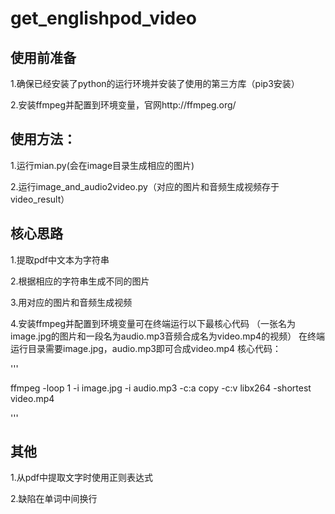 # get_englishpod_video

## 使用前准备
1.确保已经安装了python的运行环境并安装了使用的第三方库（pip3安装）

2.安装ffmpeg并配置到环境变量，官网http://ffmpeg.org/

## 使用方法：
1.运行mian.py(会在image目录生成相应的图片)

2.运行image_and_audio2video.py（对应的图片和音频生成视频存于video_result）

## 核心思路
1.提取pdf中文本为字符串

2.根据相应的字符串生成不同的图片

3.用对应的图片和音频生成视频

4.安装ffmpeg并配置到环境变量可在终端运行以下最核心代码
（一张名为image.jpg的图片和一段名为audio.mp3音频合成名为video.mp4的视频）
在终端运行目录需要image.jpg，audio.mp3即可合成video.mp4
核心代码：

'''

ffmpeg -loop 1 -i image.jpg -i audio.mp3 -c:a copy -c:v libx264 -shortest video.mp4

'''

## 其他
1.从pdf中提取文字时使用正则表达式

2.缺陷在单词中间换行


